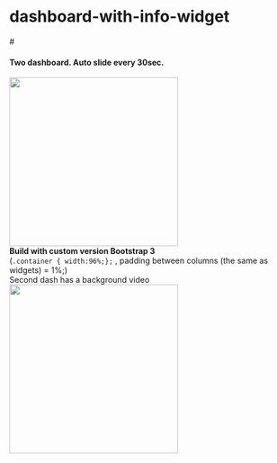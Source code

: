 # dashboard-with-info-widget
#<h4>Two dashboard. Auto slide every 30sec.</h4>
<img src="https://pp.vk.me/c626126/v626126853/1b7bd/aLbxqGY3eKg.jpg" width=300px></br>
<strong>Build with custom version Bootstrap 3</strong></br> (<code>.container { width:96%;};</code> , padding between columns (the same as widgets) = 1%;)
</br>
Second dash has a background video</br>
<img src="https://pp.vk.me/c626126/v626126853/1b7b4/XDmBrDqirjU.jpg" width=300px>

